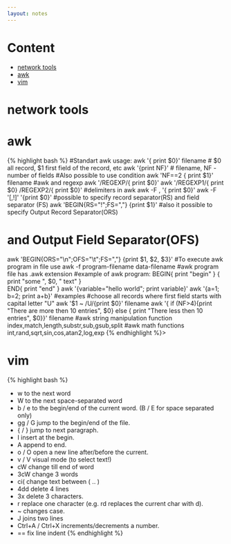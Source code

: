 ```yaml
---
layout: notes
---
```


Content
=================
  
  * [network tools](#networktools)
  * [awk](#awk)
  * [vim](#vim)

network tools
============


awk
============
{% highlight bash %}
#Standart awk usage:
awk '{ print $0}' filename # $0 all record, $1 first field of the record, etc
awk '{print NF}' # filename, NF - number of fields
#Also possible to use condition
awk 'NF==2 { print $1}' filename
#awk and regexp
awk '/REGEXP/{ print $0}'
awk '/REGEXP1/{ print $0} /REGEXP2/{ print $0}'
#delimiters in awk
awk -F , '{ print $0}'
awk -F '[,!]' '{print $0}'
#possible to specify record separator(RS) and field separator (FS)
awk 'BEGIN{RS="!";FS=","} {print $1}'
#also it possible to  specify Output Record Separator(ORS) 
#                         and Output Field Separator(OFS)
awk 'BEGIN{ORS="\n";OFS="\t";FS=","} {print $1, $2, $3}'
#To execute awk program in file use
awk -f program-filename data-filename
#awk program file has .awk extension
#example of awk program:
BEGIN{
    print "begin"
}
{
    print "some ", $0, " text"
}               
END{
    print "end"
}
awk '{variable="hello world"; print variable}'
awk '{a=1; b=2; print a+b}'
#examples
#choose all records where first field starts with capital letter "U"
awk '$1 ~ /U/{print $0}' filename
awk '{ if (NF>4){print "There are more then 10 entries", $0} 
       else { print "There less then 10 entries", $0}}' filename
#awk string manipulation function
index,match,length,substr,sub,gsub,split
#awk math functions
int,rand,sqrt,sin,cos,atan2,log,exp
{% endhighlight %}>

vim
============
{% highlight bash %}
- w      to the next word
- W      to the next space-separated word
- b / e  to the begin/end of the current word. (B / E for space separated only)
- gg / G jump to the begin/end of the file.
- { / }  jump to next paragraph.
- I      insert at the begin.
- A      append to end.
- o / O  open a new line after/before the current.
- v / V  visual mode (to select text!)
- cW     change till end of word
- 3cW    change 3 words
- ci(    change text between ( .. )
- 4dd    delete 4 lines
- 3x     delete 3 characters.
- r      replace one character (e.g. rd replaces the current char with d).
- ~      changes case.
- J      joins two lines
- Ctrl+A / Ctrl+X increments/decrements a number.
- ==     fix line indent
{% endhighlight %}
